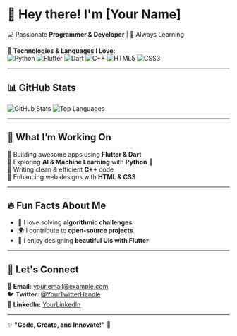 # 👋 Hey there! I'm [Your Name]  
💻 Passionate **Programmer & Developer** | 🚀 Always Learning  

🌟 **Technologies & Languages I Love:**  
![Python](https://img.shields.io/badge/-Python-3776AB?style=for-the-badge&logo=python&logoColor=white)
![Flutter](https://img.shields.io/badge/-Flutter-02569B?style=for-the-badge&logo=flutter&logoColor=white)
![Dart](https://img.shields.io/badge/-Dart-0175C2?style=for-the-badge&logo=dart&logoColor=white)
![C++](https://img.shields.io/badge/-C++-00599C?style=for-the-badge&logo=c%2B%2B&logoColor=white)
![HTML5](https://img.shields.io/badge/-HTML5-E34F26?style=for-the-badge&logo=html5&logoColor=white)
![CSS3](https://img.shields.io/badge/-CSS3-1572B6?style=for-the-badge&logo=css3&logoColor=white)

---

## 📊 **GitHub Stats**
![GitHub Stats](https://github-readme-stats.vercel.app/api?username=YOUR_USERNAME&show_icons=true&theme=radical)
![Top Languages](https://github-readme-stats.vercel.app/api/top-langs/?username=YOUR_USERNAME&layout=compact&theme=radical)

---

## 🚀 **What I’m Working On**
🔹 Building awesome apps using **Flutter & Dart**  
🔹 Exploring **AI & Machine Learning** with **Python** 🤖  
🔹 Writing clean & efficient **C++** code  
🔹 Enhancing web designs with **HTML & CSS**  

---

## 🔥 **Fun Facts About Me**
- 🎯 I love solving **algorithmic challenges**  
- 🌍 I contribute to **open-source projects**  
- 🎨 I enjoy designing **beautiful UIs with Flutter**  

---

## 🎯 **Let's Connect**
📩 **Email:** [your.email@example.com](mailto:your.email@example.com)  
🐦 **Twitter:** [@YourTwitterHandle](https://twitter.com/YourTwitterHandle)  
💼 **LinkedIn:** [YourLinkedIn](https://linkedin.com/in/yourlinkedin)  

---

✨ **"Code, Create, and Innovate!"** 🚀  
